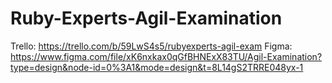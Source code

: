 # Ruby-Experts-Agil-Examination
Trello: https://trello.com/b/59LwS4s5/rubyexperts-agil-exam
Figma: https://www.figma.com/file/xK6nxkax0qGfBHNExX83TU/Agil-Examination?type=design&node-id=0%3A1&mode=design&t=8L14gS2TRRE048yx-1
